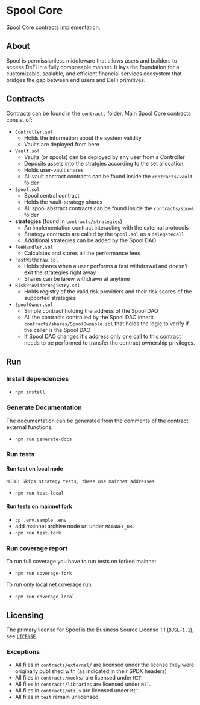 # Spool Core

Spool Core contracts implementation.

## About

Spool is permissionless middleware that allows users and builders to access DeFi in a fully composable manner. It lays the foundation for a customizable, scalable, and efficient financial services ecosystem that bridges the gap between end users and DeFi primitives.

## Contracts

Contracts can be found in the `contracts` folder.
Main Spool Core contracts consist of:

- `Controller.sol`
  - Holds the information about the system validity
  - Vaults are deployed from here
- `Vault.sol`
  - Vaults (or spools) can be deployed by any user from a Controller
  - Deposits assets into the stratgies according to the set allocation.
  - Holds user-vault shares
  - All vault abstract contracts can be found inside the `contracts/vault` folder
- `Spool.sol`
  - Spool central contract
  - Holds the vault-strategy shares
  - All spool abstract contracts can be found inside the `contracts/spool` folder
- **strategies** (found in `contracts/strategies`)
  - An implementation contract interacting with the external protocols
  - Strategy contracts are called by the `Spool.sol` as a `delegatecall`
  - Additional strategies can be added by the Spool DAO
- `FeeHandler.sol`
  - Calculates and stores all the performance fees
- `FastWithdraw.sol`
  - Holds shares when a user performs a fast withdrawal and doesn't exit the strategies right away
  - Shares can be larew withdrawn at anytime
- `RiskProviderRegistry.sol`
  - Holds registry of the valid risk providers and their risk scores of the supported strategies
- `SpoolOwner.sol`
  - Simple contract holding the address of the Spool DAO
  - All the contracts controlled by the Spool DAO inherit `contracts/shares/SpoolOwnable.sol` that holds the logic to verify if the caller is the Spool DAO
  - If Spool DAO changes it's address only one call to this contract needs to be performed to transfer the contract ownership privileges.

## Run

### Install dependencies

- `npm install`

### Generate Documentation

The documentation can be generated from the comments of the contract external functions.

- `npm run generate-docs`

### Run tests

#### Run test on local node

    NOTE: Skips strategy tests, these use mainnet addresses

- `npm run test-local`

#### Run tests on mainnet fork

- `cp .env.sample .env`
- add mainnet archive node url under `MAINNET_URL`
- `npm run test-fork`

### Run coverage report

To run full coverage you have to run tests on forked mainnet

- `npm run coverage-fork`

To run only local net coverage run:

- `npm run coverage-local`

## Licensing

The primary license for Spool is the Business Source License 1.1 (`BUSL-1.1`), see [`LICENSE`](./LICENSE).

### Exceptions

- All files in `contracts/external/` are licensed under the license they were originally published with (as indicated in their SPDX headers)
- All files in `contracts/mocks/` are licensed under `MIT`.
- All files in `contracts/libraries` are licensed under `MIT`.
- All files in `contracts/utils` are licensed under `MIT`.
- All files in `test` remain unlicensed.
